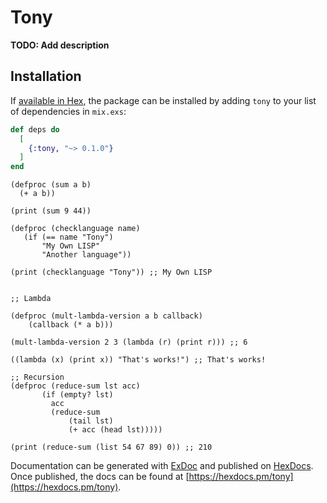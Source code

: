# Tony

**TODO: Add description**

## Installation

If [available in Hex](https://hex.pm/docs/publish), the package can be installed
by adding `tony` to your list of dependencies in `mix.exs`:

```elixir
def deps do
  [
    {:tony, "~> 0.1.0"}
  ]
end
```

```
(defproc (sum a b)
  (+ a b))

(print (sum 9 44))

(defproc (checklanguage name)
   (if (== name "Tony")
       "My Own LISP"
       "Another language"))

(print (checklanguage "Tony")) ;; My Own LISP


;; Lambda

(defproc (mult-lambda-version a b callback)
    (callback (* a b)))

(mult-lambda-version 2 3 (lambda (r) (print r))) ;; 6

((lambda (x) (print x)) "That's works!") ;; That's works!

;; Recursion
(defproc (reduce-sum lst acc)
       (if (empty? lst)
         acc
		 (reduce-sum
			 (tail lst)
			 (+ acc (head lst)))))

(print (reduce-sum (list 54 67 89) 0)) ;; 210
```

Documentation can be generated with [ExDoc](https://github.com/elixir-lang/ex_doc)
and published on [HexDocs](https://hexdocs.pm). Once published, the docs can
be found at [https://hexdocs.pm/tony](https://hexdocs.pm/tony).

